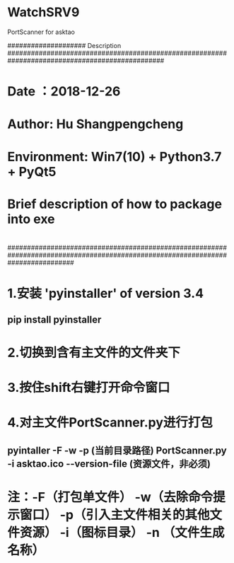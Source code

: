 # WatchSRV9
PortScanner for asktao

#################### Description ################################################################################################
#						                                          #
#		            Date ：2018-12-26		                 #
#	             Author: Hu Shangpengcheng	            #
#         Environment: Win7(10) + Python3.7 + PyQt5   #
#      Brief description of how to package into exe   #
#						                                          #
################################################################################################################################# 						      

# 1.安装 'pyinstaller' of version 3.4

## pip install pyinstaller

# 2.切换到含有主文件的文件夹下

# 3.按住shift右键打开命令窗口

# 4.对主文件PortScanner.py进行打包

## pyintaller -F -w -p (当前目录路径) PortScanner.py -i asktao.ico --version-file (资源文件，非必须)

# 注：-F（打包单文件） -w（去除命令提示窗口） -p（引入主文件相关的其他文件资源） -i（图标目录） -n （文件生成名称）
